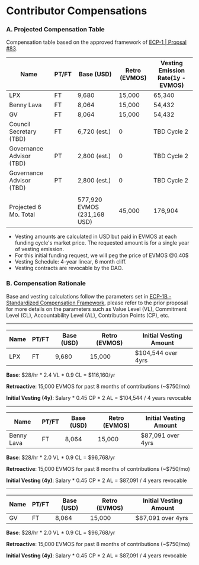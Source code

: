 
# Contributor Compensations

### A. Projected Compensation Table
Compensation table based on the approved framework of [ECP-1 | Propsal #83](https://www.mintscan.io/evmos/proposals/83).

|Name         |PT/FT |Base (USD) | Retro (EVMOS) | Vesting Emission Rate(1y - EVMOS)|
|---          |---   |---        |---            |---                        |
|LPX          |FT    |9,680      |15,000         |65,340                     |
|Benny Lava   |FT    |8,064      |15,000         |54,432                     |
|GV           |FT    |8,064      |15,000         |54,432                     |
|Council Secretary (TBD) <br> |FT |6,720 (est.)<br> |0| TBD Cycle 2 |
|Governance Advisor (TBD) <br> |PT |2,800 (est.)<br> |0| TBD Cycle 2 |
|Governance Advisor (TBD) <br> |PT<br> |2,800 (est.)<br> |0| TBD Cycle 2 |
|             |      |           |               |                       |
|Projected 6 Mo. Total|  | 577,920 EVMOS (231,168 USD)| 45,000| 176,904 |

- Vesting amounts are calculated in USD but paid in EVMOS at each funding cycle's market price. The requested amount is for a single year of vesting emission. 
- For this initial funding request, we will peg the price of EVMOS @0.40$
- Vesting Schedule: 4-year linear, 6 month cliff. 
- Vesting contracts are revocable by the DAO.


### B. Compensation Rationale

Base and vesting calculations follow the parameters set in [ECP-1B - Standardized Compensation Framework](https://github.com/EvmosGov/proposals/blob/main/ECP/1/ECP-1.md#the-standardized-compensation-framework), please refer to the prior proposal for more details on the parameters such as Value Level (VL), Commitment Level (CL), Accountability Level (AL), Contribution Points (CP), etc.

---

|Name |PT/FT | Base (USD) | Retro (EVMOS) | Initial Vesting Amount |
|---|---|---|---|---|
|LPX <br> |FT<br> |9,680<br> | 15,000| $104,544 over 4yrs|

**Base**: $28/hr * 2.4 VL * 0.9 CL = $116,160/yr

**Retroactive**: 15,000 EVMOS  for past 8 months of contributions (~$750/mo)

**Initial Vesting (4y)**: Salary * 0.45 CP * 2 AL = $104,544 / 4 years revocable

---

|Name |PT/FT | Base (USD) | Retro (EVMOS) | Initial Vesting Amount |
|---|---|---|---|---|
|Benny Lava <br> |FT<br> |8,064<br> | 15,000| $87,091 over 4yrs|

**Base**: $28/hr * 2.0 VL * 0.9 CL = $96,768/yr

**Retroactive**: 15,000 EVMOS for past 8 months of contributions (~$750/mo)

**Initial Vesting (4y)**: Salary * 0.45 CP * 2 AL = $87,091 / 4 years revocable

---

|Name |PT/FT | Base (USD) | Retro (EVMOS) | Initial Vesting Amount |
|---|---|---|---|---|
|GV <br> |FT<br> |8,064<br> | 15,000| $87,091 over 4yrs|

**Base**: $28/hr * 2.0 VL * 0.9 CL = $96,768/yr

**Retroactive**: 15,000 EVMOS for past 8 months of contributions (~$750/mo)

**Initial Vesting (4y)**: Salary * 0.45 CP * 2 AL = $87,091 / 4 years revocable

